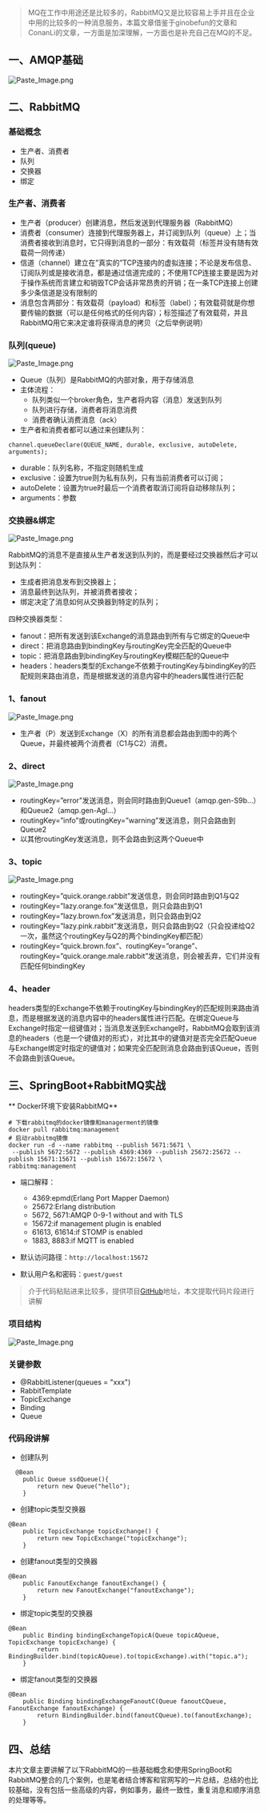 > MQ在工作中用途还是比较多的，RabbitMQ又是比较容易上手并且在企业中用的比较多的一种消息服务，本篇文章借鉴于ginobefun的文章和ConanLi的文章，一方面是加深理解，一方面也是补充自己在MQ的不足。

## 一、AMQP基础

![Paste_Image.png](http://upload-images.jianshu.io/upload_images/734456-845cc2702f14ced5.png?imageMogr2/auto-orient/strip%7CimageView2/2/w/1240)


## 二、RabbitMQ

###  基础概念
- 生产者、消费者
- 队列
- 交换器
- 绑定

### 生产者、消费者
- 生产者（producer）创建消息，然后发送到代理服务器（RabbitMQ）
- 消费者（consumer）连接到代理服务器上，并订阅到队列（queue）上；当消费者接收到消息时，它只得到消息的一部分：有效载荷（标签并没有随有效载荷一同传递）
- 信道（channel）建立在”真实的”TCP连接内的虚拟连接；不论是发布信息、订阅队列或是接收消息，都是通过信道完成的；不使用TCP连接主要是因为对于操作系统而言建立和销毁TCP会话非常昂贵的开销；在一条TCP连接上创建多少条信道是没有限制的
- 消息包含两部分：有效载荷（payload）和标签（label）；有效载荷就是你想要传输的数据（可以是任何格式的任何内容）；标签描述了有效载荷，并且RabbitMQ用它来决定谁将获得消息的拷贝（之后举例说明）

### 队列(queue)

![Paste_Image.png](http://upload-images.jianshu.io/upload_images/734456-f86bac7c48c13760.png?imageMogr2/auto-orient/strip%7CimageView2/2/w/1240)

- Queue（队列）是RabbitMQ的内部对象，用于存储消息  
- 主体流程： 
  - 队列类似一个broker角色，生产者将内容（消息）发送到队列
  - 队列进行存储，消费者将消息消费
  - 消费者确认消费消息（ack）
- 生产者和消费者都可以通过来创建队列：
```
channel.queueDeclare(QUEUE_NAME, durable, exclusive, autoDelete, arguments);
```
  - durable：队列名称，不指定则随机生成
  - exclusive：设置为true则为私有队列，只有当前消费者可以订阅；
  - autoDelete：设置为true时最后一个消费者取消订阅将自动移除队列；
  - arguments：参数

### 交换器&绑定

![Paste_Image.png](http://upload-images.jianshu.io/upload_images/734456-21d9bdcc89b8e154.png?imageMogr2/auto-orient/strip%7CimageView2/2/w/1240)

RabbitMQ的消息不是直接从生产者发送到队列的，而是要经过交换器然后才可以到达队列：
- 生成者把消息发布到交换器上；
- 消息最终到达队列，并被消费者接收；
- 绑定决定了消息如何从交换器到特定的队列；

四种交换器类型：
- fanout：把所有发送到该Exchange的消息路由到所有与它绑定的Queue中
- direct：把消息路由到bindingKey与routingKey完全匹配的Queue中
- topic：把消息路由到bindingKey与routingKey模糊匹配的Queue中
- headers：headers类型的Exchange不依赖于routingKey与bindingKey的匹配规则来路由消息，而是根据发送的消息内容中的headers属性进行匹配

### 1、fanout

![Paste_Image.png](http://upload-images.jianshu.io/upload_images/734456-258010ad115af8ee.png?imageMogr2/auto-orient/strip%7CimageView2/2/w/1240)

- 生产者（P）发送到Exchange（X）的所有消息都会路由到图中的两个Queue，并最终被两个消费者（C1与C2）消费。

### 2、direct

![Paste_Image.png](http://upload-images.jianshu.io/upload_images/734456-9e5a006e5b703846.png?imageMogr2/auto-orient/strip%7CimageView2/2/w/1240)

- routingKey=”error”发送消息，则会同时路由到Queue1（amqp.gen-S9b…）和Queue2（amqp.gen-Agl…）
- routingKey=”info”或routingKey=”warning”发送消息，则只会路由到Queue2
- 以其他routingKey发送消息，则不会路由到这两个Queue中

### 3、topic

![Paste_Image.png](http://upload-images.jianshu.io/upload_images/734456-5a35611ee3132828.png?imageMogr2/auto-orient/strip%7CimageView2/2/w/1240)

- routingKey=”quick.orange.rabbit”发送信息，则会同时路由到Q1与Q2
- routingKey=”lazy.orange.fox”发送信息，则只会路由到Q1
- routingKey=”lazy.brown.fox”发送消息，则只会路由到Q2
- routingKey=”lazy.pink.rabbit”发送消息，则只会路由到Q2（只会投递给Q2一次，虽然这个routingKey与Q2的两个bindingKey都匹配）
- routingKey=”quick.brown.fox”、routingKey=”orange”、routingKey=”quick.orange.male.rabbit”发送消息，则会被丢弃，它们并没有匹配任何bindingKey

### 4、header
headers类型的Exchange不依赖于routingKey与bindingKey的匹配规则来路由消息，而是根据发送的消息内容中的headers属性进行匹配。在绑定Queue与Exchange时指定一组键值对；当消息发送到Exchange时，RabbitMQ会取到该消息的headers（也是一个键值对的形式），对比其中的键值对是否完全匹配Queue与Exchange绑定时指定的键值对；如果完全匹配则消息会路由到该Queue，否则不会路由到该Queue。

## 三、SpringBoot+RabbitMQ实战
** Docker环境下安装RabbitMQ**
```
# 下载rabbitmq的docker镜像和managerment的镜像
docker pull rabbitmq:management
# 启动rabbitmq镜像
docker run -d --name rabbitmq --publish 5671:5671 \
 --publish 5672:5672 --publish 4369:4369 --publish 25672:25672 --publish 15671:15671 --publish 15672:15672 \
rabbitmq:management
```
- 端口解释：
  - 4369:epmd(Erlang Port Mapper Daemon)
  - 25672:Erlang distribution
  - 5672, 5671:AMQP 0-9-1 without and with TLS
  - 15672:if management plugin is enabled
  - 61613, 61614:if STOMP is enabled
  - 1883, 8883:if MQTT is enabled

- 默认访问路径：`http://localhost:15672`
- 默认用户名和密码：`guest/guest`

> 介于代码粘贴进来比较多，提供项目[GitHub](https://github.com/Sailfishc/learn-rabbitmq)地址，本文提取代码片段进行讲解

### 项目结构
![Paste_Image.png](http://upload-images.jianshu.io/upload_images/734456-8a6f1499f3aa21ff.png?imageMogr2/auto-orient/strip%7CimageView2/2/w/1240)

### 关键参数
- @RabbitListener(queues = "xxx")
- RabbitTemplate
- TopicExchange
- Binding
- Queue

### 代码段讲解
- 创建队列
```
  @Bean
    public Queue ssdQueue(){
        return new Queue("hello");
    }
```
- 创建topic类型交换器
```
@Bean
    public TopicExchange topicExchange() {
        return new TopicExchange("topicExchange");
    }
```
- 创建fanout类型的交换器
```
@Bean
    public FanoutExchange fanoutExchange() {
        return new FanoutExchange("fanoutExchange");
    }
```
- 绑定topic类型的交换器
```
@Bean
    public Binding bindingExchangeTopicA(Queue topicAQueue, TopicExchange topicExchange) {
        return BindingBuilder.bind(topicAQueue).to(topicExchange).with("topic.a");
    }
```
- 绑定fanout类型的交换器
```
@Bean
    public Binding bindingExchangeFanoutC(Queue fanoutCQueue, FanoutExchange fanoutExchange) {
        return BindingBuilder.bind(fanoutCQueue).to(fanoutExchange);
    }
```

## 四、总结
本片文章主要讲解了以下RabbitMQ的一些基础概念和使用SpringBoot和RabbitMQ整合的几个案例，也是笔者结合博客和官网写的一片总结，总结的也比较基础，没有包括一些高级的内容，例如事务，最终一致性，重复消息和顺序消息的处理等等。